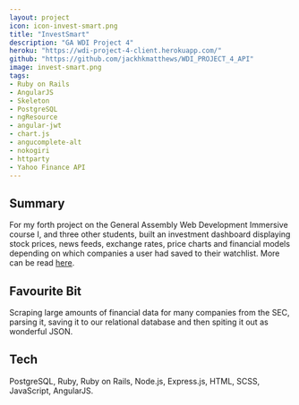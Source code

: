 ```yaml
---
layout: project
icon: icon-invest-smart.png
title: "InvestSmart"
description: "GA WDI Project 4"
heroku: "https://wdi-project-4-client.herokuapp.com/"
github: "https://github.com/jackhkmatthews/WDI_PROJECT_4_API"
image: invest-smart.png
tags:
- Ruby on Rails
- AngularJS
- Skeleton
- PostgreSQL
- ngResource
- angular-jwt
- chart.js
- angucomplete-alt
- nokogiri
- httparty
- Yahoo Finance API
---
```


## Summary

For my forth project on the General Assembly Web Development Immersive course I, and three other students, built an investment dashboard displaying stock prices, news feeds, exchange rates, price charts and financial models depending on which companies a user had saved to their watchlist. More can be read [here](https://github.com/jackhkmatthews/WDI_PROJECT_4_API).

## Favourite Bit

Scraping large amounts of financial data for many companies from the SEC, parsing it, saving it to our relational database and then spiting it out as wonderful JSON.

## Tech

PostgreSQL, Ruby, Ruby on Rails, Node.js, Express.js, HTML, SCSS, JavaScript, AngularJS.
